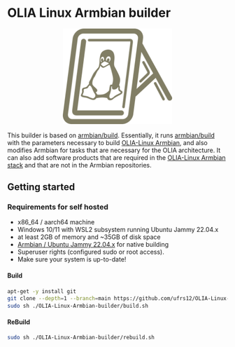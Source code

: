 # OLIA Linux Armbian builder  
<p align="center">
 <img width="250px" src="https://github.com/ufrs12/OLIA-Linux-Armbian/blob/main/sources/img/logo/OLIA-Linux.png" alt="qr"/>
</p>

This builder is based on [armbian/build](https://github.com/armbian/build). Essentially, it runs [armbian/build](https://github.com/armbian/build) with the parameters necessary to build [OLIA-Linux Armbian](https://github.com/ufrs12/OLIA-Linux-Armbian), and also modifies Armbian for tasks that are necessary for the OLIA architecture. It can also add software products that are required in the [OLIA-Linux Armbian stack](https://github.com/ufrs12/OLIA-Linux-Armbian/blob/main/stack.md) and that are not in the Armbian repositories.  


## Getting started

### Requirements for self hosted

- x86_64 / aarch64 machine
- Windows 10/11 with WSL2 subsystem running Ubuntu Jammy 22.04.x
- at least 2GB of memory and ~35GB of disk space
- [Armbian / Ubuntu Jammy 22.04.x](https://github.com/armbian/sdk) for native building
- Superuser rights (configured sudo or root access).
- Make sure your system is up-to-date!  

#### Build

```bash
apt-get -y install git
git clone --depth=1 --branch=main https://github.com/ufrs12/OLIA-Linux-Armbian-builder
sudo sh ./OLIA-Linux-Armbian-builder/build.sh

```
#### ReBuild

```bash
sudo sh ./OLIA-Linux-Armbian-builder/rebuild.sh

```
